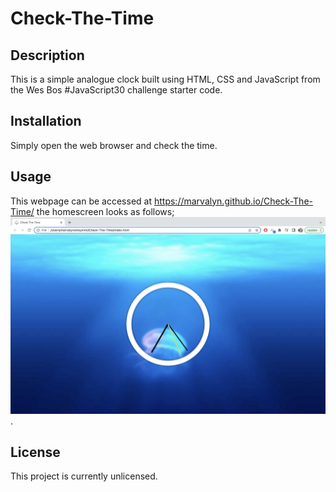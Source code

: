 # Check-The-Time

## Description
This is a simple analogue clock built using HTML, CSS and JavaScript from the Wes Bos #JavaScript30 challenge starter code.

## Installation

Simply open the web browser and check the time.

## Usage
This webpage can be accessed at https://marvalyn.github.io/Check-The-Time/ the homescreen looks as follows; ![Clock](./images/Clock%20screenshot.png).

## License
This project is currently unlicensed.